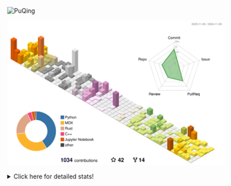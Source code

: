 ![PuQing](https://user-images.githubusercontent.com/27223114/171565019-9a56fae6-b08b-421f-99db-7e830da42371.png)

![](./profile-3d-contrib/profile-season-animate.svg)

<details>
<summary>Click here for detailed stats!</summary>

<!--START_SECTION:waka-->
![Lines of code](https://img.shields.io/badge/From%20Hello%20World%20I%27ve%20Written-1.2%20million%20lines%20of%20code-blue)

**🐱 My GitHub Data** 

> 📦 410.9 kB Used in GitHub's Storage 
 > 
> 🏆 679 Contributions in the Year 2024
 > 
> 🚫 Not Opted to Hire
 > 
> 📜 59 Public Repositories 
 > 
> 🔑 30 Private Repositories 
 > 
**I'm a Night 🦉** 

```text
🌞 Morning                463 commits         ██░░░░░░░░░░░░░░░░░░░░░░░   06.45 % 
🌆 Daytime                3056 commits        ███████████░░░░░░░░░░░░░░   42.60 % 
🌃 Evening                1552 commits        █████░░░░░░░░░░░░░░░░░░░░   21.64 % 
🌙 Night                  2102 commits        ███████░░░░░░░░░░░░░░░░░░   29.30 % 
```


📊 **This Week I Spent My Time On** 

```text
💬 Programming Languages: 
Browsing                 12 hrs 40 mins      █████████░░░░░░░░░░░░░░░░   36.08 % 
Searching                5 hrs 30 mins       ████░░░░░░░░░░░░░░░░░░░░░   15.69 % 
GitHubing                4 hrs 27 mins       ███░░░░░░░░░░░░░░░░░░░░░░   12.71 % 
Python                   2 hrs 53 mins       ██░░░░░░░░░░░░░░░░░░░░░░░   08.24 % 
Fish Touching            2 hrs 39 mins       ██░░░░░░░░░░░░░░░░░░░░░░░   07.58 % 

🔥 Editors: 
Chrome                   27 hrs 25 mins      ████████████████████░░░░░   78.10 % 
VS Code                  5 hrs 44 mins       ████░░░░░░░░░░░░░░░░░░░░░   16.33 % 
fish                     1 hr 57 mins        █░░░░░░░░░░░░░░░░░░░░░░░░   05.57 % 

💻 Operating System: 
Mac                      29 hrs 22 mins      █████████████████████░░░░   83.67 % 
Linux                    4 hrs 8 mins        ███░░░░░░░░░░░░░░░░░░░░░░   11.80 % 
WSL                      1 hr 35 mins        █░░░░░░░░░░░░░░░░░░░░░░░░   04.53 % 
```


<!--END_SECTION:waka-->
</details>
